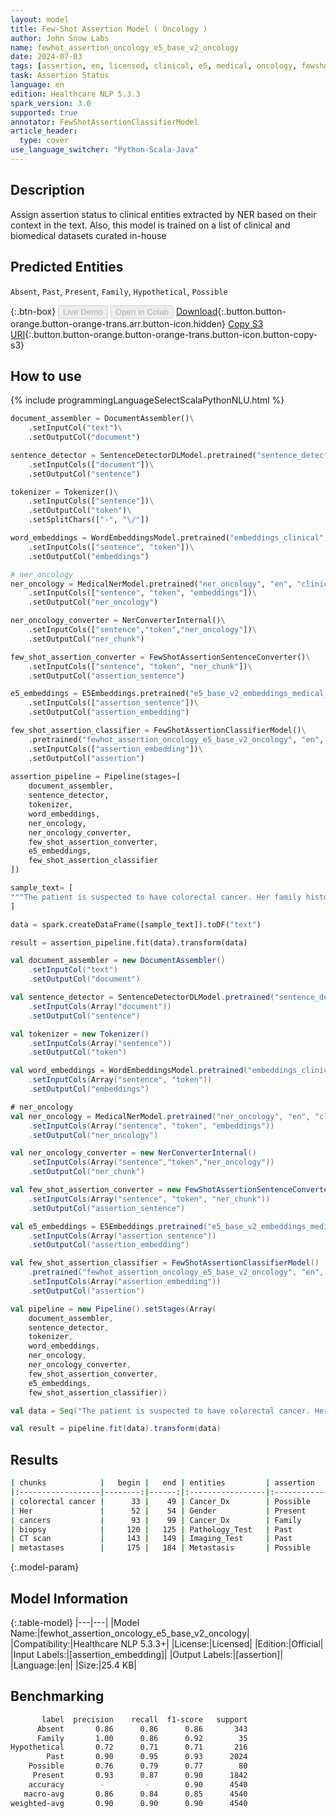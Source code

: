 ```yaml
---
layout: model
title: Few-Shot Assertion Model ( Oncology )
author: John Snow Labs
name: fewhot_assertion_oncology_e5_base_v2_oncology
date: 2024-07-03
tags: [assertion, en, licensed, clinical, e5, medical, oncology, fewshot]
task: Assertion Status
language: en
edition: Healthcare NLP 5.3.3
spark_version: 3.0
supported: true
annotator: FewShotAssertionClassifierModel
article_header:
  type: cover
use_language_switcher: "Python-Scala-Java"
---
```


## Description

Assign assertion status to clinical entities extracted by NER based on their context in the text. Also, this model is trained on a list of clinical and biomedical datasets curated in-house


## Predicted Entities

`Absent`, `Past`, `Present`, `Family`, `Hypothetical`, `Possible`


{:.btn-box}
<button class="button button-orange" disabled>Live Demo</button>
<button class="button button-orange" disabled>Open in Colab</button>
[Download](https://s3.amazonaws.com/auxdata.johnsnowlabs.com/clinical/models/fewhot_assertion_oncology_e5_base_v2_oncology_en_5.3.3_3.0_1720013627652.zip){:.button.button-orange.button-orange-trans.arr.button-icon.hidden}
[Copy S3 URI](s3://auxdata.johnsnowlabs.com/clinical/models/fewhot_assertion_oncology_e5_base_v2_oncology_en_5.3.3_3.0_1720013627652.zip){:.button.button-orange.button-orange-trans.button-icon.button-copy-s3}

## How to use



<div class="tabs-box" markdown="1">
{% include programmingLanguageSelectScalaPythonNLU.html %}
  
```python
document_assembler = DocumentAssembler()\
    .setInputCol("text")\
    .setOutputCol("document")

sentence_detector = SentenceDetectorDLModel.pretrained("sentence_detector_dl_healthcare", "en", "clinical/models")\
    .setInputCols(["document"])\
    .setOutputCol("sentence")

tokenizer = Tokenizer()\
    .setInputCols(["sentence"])\
    .setOutputCol("token")\
    .setSplitChars(["-", "\/"])

word_embeddings = WordEmbeddingsModel.pretrained("embeddings_clinical", "en", "clinical/models")\
    .setInputCols(["sentence", "token"])\
    .setOutputCol("embeddings")

# ner_oncology
ner_oncology = MedicalNerModel.pretrained("ner_oncology", "en", "clinical/models")\
    .setInputCols(["sentence", "token", "embeddings"])\
    .setOutputCol("ner_oncology")

ner_oncology_converter = NerConverterInternal()\
    .setInputCols(["sentence","token","ner_oncology"])\
    .setOutputCol("ner_chunk")

few_shot_assertion_converter = FewShotAssertionSentenceConverter()\
    .setInputCols(["sentence", "token", "ner_chunk"])\
    .setOutputCol("assertion_sentence")

e5_embeddings = E5Embeddings.pretrained("e5_base_v2_embeddings_medical_assertion_oncology", "en", "clinical/models")\
    .setInputCols(["assertion_sentence"])\
    .setOutputCol("assertion_embedding")

few_shot_assertion_classifier = FewShotAssertionClassifierModel()\
    .pretrained("fewhot_assertion_oncology_e5_base_v2_oncology", "en", "clinical/models")\
    .setInputCols(["assertion_embedding"])\
    .setOutputCol("assertion")
 
assertion_pipeline = Pipeline(stages=[
    document_assembler,
    sentence_detector,
    tokenizer,
    word_embeddings,
    ner_oncology,
    ner_oncology_converter,
    few_shot_assertion_converter,
    e5_embeddings,
    few_shot_assertion_classifier
])

sample_text= [
"""The patient is suspected to have colorectal cancer. Her family history is positive for other cancers. The result of the biopsy was positive. A CT scan was ordered to rule out metastases."""
]

data = spark.createDataFrame([sample_text]).toDF("text")

result = assertion_pipeline.fit(data).transform(data)

```
```scala
val document_assembler = new DocumentAssembler()
    .setInputCol("text")
    .setOutputCol("document")

val sentence_detector = SentenceDetectorDLModel.pretrained("sentence_detector_dl_healthcare", "en", "clinical/models")
    .setInputCols(Array("document"))
    .setOutputCol("sentence")

val tokenizer = new Tokenizer()
    .setInputCols(Array("sentence"))
    .setOutputCol("token")

val word_embeddings = WordEmbeddingsModel.pretrained("embeddings_clinical", "en", "clinical/models")
    .setInputCols(Array("sentence", "token"))
    .setOutputCol("embeddings")

# ner_oncology
val ner_oncology = MedicalNerModel.pretrained("ner_oncology", "en", "clinical/models")
    .setInputCols(Array("sentence", "token", "embeddings"))
    .setOutputCol("ner_oncology")

val ner_oncology_converter = new NerConverterInternal()
    .setInputCols(Array("sentence","token","ner_oncology"))
    .setOutputCol("ner_chunk")

val few_shot_assertion_converter = new FewShotAssertionSentenceConverter()
    .setInputCols(Array("sentence", "token", "ner_chunk"))
    .setOutputCol("assertion_sentence")

val e5_embeddings = E5Embeddings.pretrained("e5_base_v2_embeddings_medical_assertion_oncology", "en", "clinical/models")
    .setInputCols(Array("assertion_sentence"))
    .setOutputCol("assertion_embedding")

val few_shot_assertion_classifier = FewShotAssertionClassifierModel()
    .pretrained("fewhot_assertion_oncology_e5_base_v2_oncology", "en", "clinical/models")
    .setInputCols(Array("assertion_embedding"))
    .setOutputCol("assertion")

val pipeline = new Pipeline().setStages(Array(    
    document_assembler,
    sentence_detector,
    tokenizer,
    word_embeddings,
    ner_oncology,
    ner_oncology_converter,
    few_shot_assertion_converter,
    e5_embeddings,
    few_shot_assertion_classifier))

val data = Seq("The patient is suspected to have colorectal cancer. Her family history is positive for other cancers. The result of the biopsy was positive. A CT scan was ordered to rule out metastases.").toDF("text")

val result = pipeline.fit(data).transform(data)

```
</div>

## Results

```bash
| chunks            |   begin |   end | entities         | assertion   |   confidence |
|:------------------|--------:|------:|:-----------------|:------------|-------------:|
| colorectal cancer |      33 |    49 | Cancer_Dx        | Possible    |     0.581282 |
| Her               |      52 |    54 | Gender           | Present     |     0.9563   |
| cancers           |      93 |    99 | Cancer_Dx        | Family      |     0.234656 |
| biopsy            |     120 |   125 | Pathology_Test   | Past        |     0.957321 |
| CT scan           |     143 |   149 | Imaging_Test     | Past        |     0.95717  |
| metastases        |     175 |   184 | Metastasis       | Possible    |     0.549866 |
```

{:.model-param}
## Model Information

{:.table-model}
|---|---|
|Model Name:|fewhot_assertion_oncology_e5_base_v2_oncology|
|Compatibility:|Healthcare NLP 5.3.3+|
|License:|Licensed|
|Edition:|Official|
|Input Labels:|[assertion_embedding]|
|Output Labels:|[assertion]|
|Language:|en|
|Size:|25.4 KB|


## Benchmarking

```bash
       label  precision    recall  f1-score   support
      Absent       0.86      0.86      0.86       343
      Family       1.00      0.86      0.92        35
Hypothetical       0.72      0.71      0.71       216
        Past       0.90      0.95      0.93      2024
    Possible       0.76      0.79      0.77        80
     Present       0.93      0.87      0.90      1842
    accuracy        -         -        0.90      4540
   macro-avg       0.86      0.84      0.85      4540
weighted-avg       0.90      0.90      0.90      4540
```
